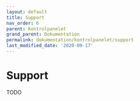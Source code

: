 ```yaml
---
layout: default
title: Support
nav_order: 6
parent: Kontrolpanelet
grand_parent: Dokumentation
permalink: dokumentation/kontrolpanelet/support
last_modified_date: '2020-09-17'
---
```


# Support

TODO
